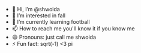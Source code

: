 - 👋 Hi, I’m @shwoida
- 👀 I’m interested in fall
- 🌱 I’m currently learning football
- 📫 How to reach me you'll know it if you know me
- 😄 Pronouns: just call me shwoida
- ⚡ Fun fact: sqrt(-1) <3 pi

<!---
shwoida/shwoida is a ✨ special ✨ repository because its `README.md` (this file) appears on your GitHub profile.
You can click the Preview link to take a look at your changes.
--->
